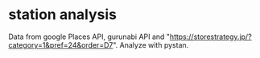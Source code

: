 # station analysis

Data from google Places API, gurunabi API and "https://storestrategy.jp/?category=1&pref=24&order=D7".
Analyze with pystan.